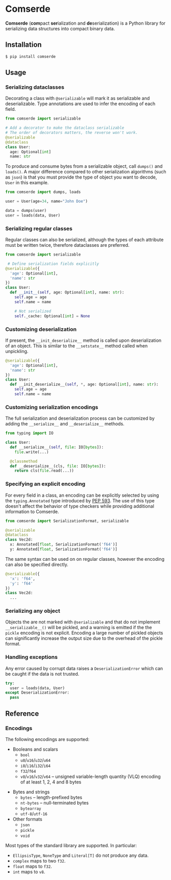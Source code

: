# Comserde

**Comserde** (**com**pact **ser**ialization and **de**serialization) is a Python library for serializing data structures into compact binary data.


## Installation

```sh
$ pip install comserde
```


## Usage

### Serializing dataclasses

Decorating a class with `@serializable` will mark it as serializable and deserializable. Type annotations are used to infer the encoding of each field.

```py
from comserde import serializable

# Add a decorator to make the dataclass serializable
# The order of decorators matters, the reverse won't work.
@serializable
@dataclass
class User:
  age: Optional[int]
  name: str
```

To produce and consume bytes from a serializable object, call `dumps()` and `loads()`. A major difference compared to other serialization algorithms (such as `json`) is that you must provide the type of object you want to decode, `User` in this example.

```py
from comserde import dumps, loads

user = User(age=34, name="John Doe")

data = dumps(user)
user = loads(data, User)
```

### Serializing regular classes

Regular classes can also be serialized, although the types of each attribute must be written twice, therefore dataclasses are preferred.

```py
from comserde import serializable

 # Define serialization fields explicitly
@serializable({
  'age': Optional[int],
  'name': str
})
class User:
  def __init__(self, age: Optional[int], name: str):
    self.age = age
    self.name = name

    # Not serialized
    self._cache: Optional[int] = None
```

### Customizing deserialization

If present, the `__init_deserialize__` method is called upon deserialization of an object. This is similar to the `__setstate__` method called when unpickling.

```py
@serializable({
  'age': Optional[int],
  'name': str
})
class User:
  def __init_deserialize__(self, *, age: Optional[int], name: str):
    self.age = age
    self.name = name
```

### Customizing serialization encodings

The full serialization and deserialization process can be customized by adding the `__serialize__` and `__deserialize__` methods.

```py
from typing import IO

class User:
  def __serialize__(self, file: IO[bytes]):
    file.write(...)

  @classmethod
  def __deserialize__(cls, file: IO[bytes]):
    return cls(file.read(...))
```

### Specifying an explicit encoding

For every field in a class, an encoding can be explicitly selected by using the `typing.Annotated` type introduced by [PEP 593](https://peps.python.org/pep-0593/). The use of this type doesn't affect the behavior of type checkers while providing additional information to Comserde.

```py
from comserde import SerializationFormat, serializable

@serializable
@dataclass
class Vec2d:
  x: Annotated[float, SerializationFormat('f64')]
  y: Annotated[float, SerializationFormat('f64')]
```

The same syntax can be used on on regular classes, however the encoding can also be specified directly.

```py
@serializable({
  'x': 'f64',
  'y': 'f64'
})
class Vec2d:
  ...
```

### Serializing any object

Objects the are not marked with `@serializable` and that do not implement `__serializable__()` will be pickled, and a warning is emitted if the the `pickle` encoding is not explicit. Encoding a large number of pickled objects can significantly increase the output size due to the overhead of the pickle format.

### Handling exceptions

Any error caused by corrupt data raises a `DeserializationError` which can be caught if the data is not trusted.

```py
try:
  user = loads(data, User)
except DeserializationError:
  pass
```


## Reference

### Encodings

The following encodings are supported:

- Booleans and scalars
  - `bool`
  - `u8`/`u16`/`u32`/`u64`
  - `i8`/`i16`/`i32`/`i64`
  - `f32`/`f64`
  - `v8`/`v16`/`v32`/`v64` – unsigned variable-length quantity (VLQ) encoding of at least 1, 2, 4 and 8 bytes
<!-- - `w8`/`w16`/`w32`/`w64` – signed VLQ encoding -->
- Bytes and strings
  - `bytes` – length-prefixed bytes
  - `nt-bytes` – null-terminated bytes
  - `bytearray`
  - `utf-8`/`utf-16`
- Other formats
  - `json`
  - `pickle`
  - `void`

Most types of the standard library are supported. In particular:

- `EllipsisType`, `NoneType` and `Literal[T]` do not produce any data.
- `complex` maps to two `f32`.
- `float` maps to `f32`.
- `int` maps to `v8`.
